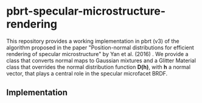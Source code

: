 # pbrt-specular-microstructure-rendering

This repository provides a working implementation in pbrt (v3) of the algorithm proposed in the paper "Position-normal distributions for efficient rendering of specular microstructure" by Yan et al. (2016) . We provide a class that converts normal maps to Gaussian mixtures and a Glitter Material class that overrides the normal distribution function **D(h)**, with **h** a normal vector, that plays a central role in the specular microfacet BRDF.

## Implementation
